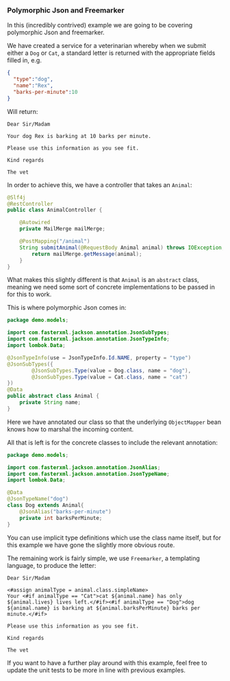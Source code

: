 ### Polymorphic Json and Freemarker

In this (incredibly contrived) example we are going to be covering
polymorphic Json and freemarker.

We have created a service for a veterinarian whereby when we submit
either a `Dog` or `Cat`, a standard letter is returned with the
appropriate fields filled in, e.g.

```json
{
  "type":"dog",
  "name":"Rex",
  "barks-per-minute":10
}
``` 
Will return:
```text
Dear Sir/Madam

Your dog Rex is barking at 10 barks per minute.

Please use this information as you see fit.

Kind regards

The vet
```

In order to achieve this, we have a controller that takes an `Animal`:

```java
@Slf4j
@RestController
public class AnimalController {

    @Autowired
    private MailMerge mailMerge;

    @PostMapping("/animal")
    String submitAnimal(@RequestBody Animal animal) throws IOException, TemplateException {
        return mailMerge.getMessage(animal);
    }
}
```
What makes this slightly different is that `Animal` is an `abstract`
class, meaning we need some sort of concrete implementations to be
passed in for this to work. 

This is where polymorphic Json comes in:

```java
package demo.models;

import com.fasterxml.jackson.annotation.JsonSubTypes;
import com.fasterxml.jackson.annotation.JsonTypeInfo;
import lombok.Data;

@JsonTypeInfo(use = JsonTypeInfo.Id.NAME, property = "type")
@JsonSubTypes({
        @JsonSubTypes.Type(value = Dog.class, name = "dog"),
        @JsonSubTypes.Type(value = Cat.class, name = "cat")
})
@Data
public abstract class Animal {
    private String name;
}
```

Here we have annotated our class so that the underlying `ObjectMapper`
bean knows how to marshal the incoming content.

All that is left is for the concrete classes to include the relevant 
annotation:

```java
package demo.models;

import com.fasterxml.jackson.annotation.JsonAlias;
import com.fasterxml.jackson.annotation.JsonTypeName;
import lombok.Data;

@Data
@JsonTypeName("dog")
class Dog extends Animal{
    @JsonAlias("barks-per-minute")
    private int barksPerMinute;
}
```

You can use implicit type definitions which use the class name itself,
but for this example we have gone the slightly more obvious route.

The remaining work is fairly simple, we use `Freemarker`, a templating
language, to produce the letter:

```xhtml
Dear Sir/Madam

<#assign animalType = animal.class.simpleName>
Your <#if animalType == "Cat">cat ${animal.name} has only ${animal.lives} lives left.</#if><#if animalType == "Dog">dog ${animal.name} is barking at ${animal.barksPerMinute} barks per minute.</#if>

Please use this information as you see fit.

Kind regards

The vet
```

If you want to have a further play around with this example, feel
free to update the unit tests to be more in line with previous
examples.